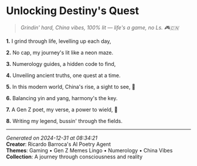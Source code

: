 # Unlocking Destiny's Quest

> *Grindin' hard, China vibes, 100% lit — life's a game, no Ls. 🎮🇨🇳*

**1.** I grind through life, levelling up each day,


**2.** No cap, my journey's lit like a neon maze.


**3.** Numerology guides, a hidden code to find,


**4.** Unveiling ancient truths, one quest at a time.


**5.** In this modern world, China's rise, a sight to see, 🏮


**6.** Balancing yin and yang, harmony's the key.


**7.** A Gen Z poet, my verse, a power to wield, 🔢


**8.** Writing my legend, bussin' through the fields.



---

*Generated on 2024-12-31 at 08:34:21*  
**Creator**: Ricardo Barroca's AI Poetry Agent  
**Themes**: Gaming • Gen Z Memes Lingo • Numerology • China Vibes  
**Collection**: A journey through consciousness and reality